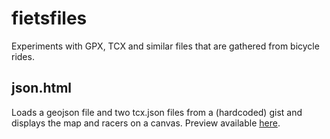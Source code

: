 fietsfiles
==========

Experiments with GPX, TCX and similar files that are gathered from bicycle rides.

json.html
---
Loads a geojson file and two tcx.json files from a (hardcoded) gist and displays the map and racers on a canvas. Preview available <a href="https://rawgit.com/puf/fietsfiles/master/json.html">here</a>.

